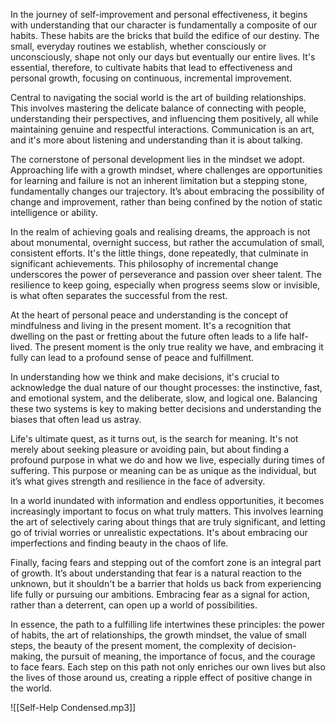 In the journey of self-improvement and personal effectiveness, it begins with understanding that our character is fundamentally a composite of our habits. These habits are the bricks that build the edifice of our destiny. The small, everyday routines we establish, whether consciously or unconsciously, shape not only our days but eventually our entire lives. It's essential, therefore, to cultivate habits that lead to effectiveness and personal growth, focusing on continuous, incremental improvement.

Central to navigating the social world is the art of building relationships. This involves mastering the delicate balance of connecting with people, understanding their perspectives, and influencing them positively, all while maintaining genuine and respectful interactions. Communication is an art, and it's more about listening and understanding than it is about talking.

The cornerstone of personal development lies in the mindset we adopt. Approaching life with a growth mindset, where challenges are opportunities for learning and failure is not an inherent limitation but a stepping stone, fundamentally changes our trajectory. It’s about embracing the possibility of change and improvement, rather than being confined by the notion of static intelligence or ability.

In the realm of achieving goals and realising dreams, the approach is not about monumental, overnight success, but rather the accumulation of small, consistent efforts. It's the little things, done repeatedly, that culminate in significant achievements. This philosophy of incremental change underscores the power of perseverance and passion over sheer talent. The resilience to keep going, especially when progress seems slow or invisible, is what often separates the successful from the rest.

At the heart of personal peace and understanding is the concept of mindfulness and living in the present moment. It's a recognition that dwelling on the past or fretting about the future often leads to a life half-lived. The present moment is the only true reality we have, and embracing it fully can lead to a profound sense of peace and fulfillment.

In understanding how we think and make decisions, it's crucial to acknowledge the dual nature of our thought processes: the instinctive, fast, and emotional system, and the deliberate, slow, and logical one. Balancing these two systems is key to making better decisions and understanding the biases that often lead us astray.

Life's ultimate quest, as it turns out, is the search for meaning. It's not merely about seeking pleasure or avoiding pain, but about finding a profound purpose in what we do and how we live, especially during times of suffering. This purpose or meaning can be as unique as the individual, but it’s what gives strength and resilience in the face of adversity.

In a world inundated with information and endless opportunities, it becomes increasingly important to focus on what truly matters. This involves learning the art of selectively caring about things that are truly significant, and letting go of trivial worries or unrealistic expectations. It's about embracing our imperfections and finding beauty in the chaos of life.

Finally, facing fears and stepping out of the comfort zone is an integral part of growth. It’s about understanding that fear is a natural reaction to the unknown, but it shouldn't be a barrier that holds us back from experiencing life fully or pursuing our ambitions. Embracing fear as a signal for action, rather than a deterrent, can open up a world of possibilities.

In essence, the path to a fulfilling life intertwines these principles: the power of habits, the art of relationships, the growth mindset, the value of small steps, the beauty of the present moment, the complexity of decision-making, the pursuit of meaning, the importance of focus, and the courage to face fears. Each step on this path not only enriches our own lives but also the lives of those around us, creating a ripple effect of positive change in the world.

![[Self-Help Condensed.mp3]]